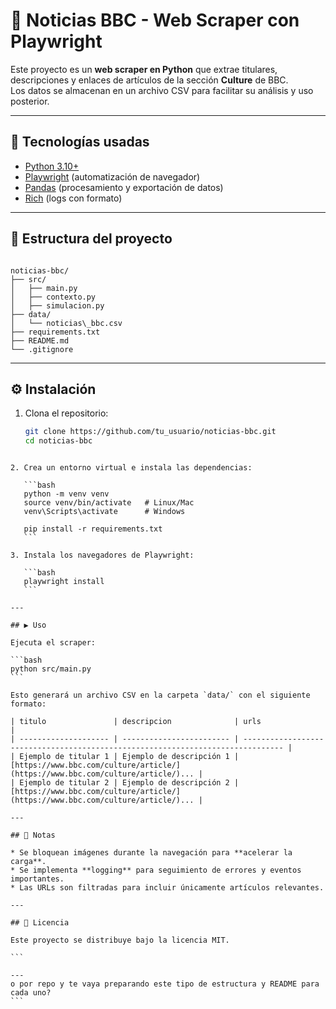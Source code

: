 # 📰 Noticias BBC - Web Scraper con Playwright

Este proyecto es un **web scraper en Python** que extrae titulares, descripciones y enlaces de artículos de la sección **Culture** de BBC.  
Los datos se almacenan en un archivo CSV para facilitar su análisis y uso posterior.

---

## 🚀 Tecnologías usadas
- [Python 3.10+](https://www.python.org/)  
- [Playwright](https://playwright.dev/python/) (automatización de navegador)  
- [Pandas](https://pandas.pydata.org/) (procesamiento y exportación de datos)  
- [Rich](https://github.com/Textualize/rich) (logs con formato)  

---

## 📂 Estructura del proyecto
```

noticias-bbc/
├── src/
│   ├── main.py
│   ├── contexto.py
│   ├── simulacion.py
├── data/
│   └── noticias\_bbc.csv
├── requirements.txt
├── README.md
└── .gitignore

````

---

## ⚙️ Instalación
1. Clona el repositorio:
   ```bash
   git clone https://github.com/tu_usuario/noticias-bbc.git
   cd noticias-bbc
````

2. Crea un entorno virtual e instala las dependencias:

   ```bash
   python -m venv venv
   source venv/bin/activate   # Linux/Mac
   venv\Scripts\activate      # Windows

   pip install -r requirements.txt
   ```

3. Instala los navegadores de Playwright:

   ```bash
   playwright install
   ```

---

## ▶️ Uso

Ejecuta el scraper:

```bash
python src/main.py
```

Esto generará un archivo CSV en la carpeta `data/` con el siguiente formato:

| titulo               | descripcion              | urls                                                                            |
| -------------------- | ------------------------ | ------------------------------------------------------------------------------- |
| Ejemplo de titular 1 | Ejemplo de descripción 1 | [https://www.bbc.com/culture/article/](https://www.bbc.com/culture/article/)... |
| Ejemplo de titular 2 | Ejemplo de descripción 2 | [https://www.bbc.com/culture/article/](https://www.bbc.com/culture/article/)... |

---

## 📌 Notas

* Se bloquean imágenes durante la navegación para **acelerar la carga**.
* Se implementa **logging** para seguimiento de errores y eventos importantes.
* Las URLs son filtradas para incluir únicamente artículos relevantes.

---

## 📄 Licencia

Este proyecto se distribuye bajo la licencia MIT.

```

---
o por repo y te vaya preparando este tipo de estructura y README para cada uno?
```
